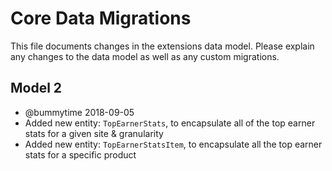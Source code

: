 # Core Data Migrations

This file documents changes in the extensions data model. Please explain any changes to the data model as well as any custom migrations.

## Model 2
- @bummytime 2018-09-05
- Added new entity: `TopEarnerStats`, to encapsulate all of the top earner stats for a given site & granularity
- Added new entity: `TopEarnerStatsItem`, to encapsulate all the top earner stats for a specific product
